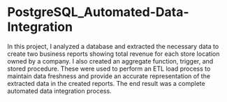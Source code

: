 # PostgreSQL_Automated-Data-Integration

In this project, I analyzed a database and extracted the necessary data to create two business reports showing total revenue for each store location owned by a company. I also created an aggregate function, trigger, and stored procedure. These were used to perform an ETL load process to maintain data freshness and provide an accurate representation of the extracted data in the created reports. The end result was a complete automated data integration process. 
